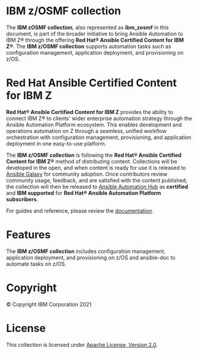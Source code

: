 IBM z/OSMF collection
=====================

The **IBM zOSMF collection**, also represented as **ibm_zosmf** in this
document, is part of the broader initiative to bring Ansible Automation to IBM
Z® through the offering **Red Hat® Ansible Certified Content for IBM Z®**.
The **IBM z/OSMF collection** supports automation tasks such as configuration
management, application deployment, and provisioning on z/OS.

Red Hat Ansible Certified Content for IBM Z
===========================================

**Red Hat® Ansible Certified Content for IBM Z** provides the ability to
connect IBM Z® to clients' wider enterprise automation strategy through the
Ansible Automation Platform ecosystem.
This enables development and operations automation on Z through a seamless,
unified workflow orchestration with configuration management, provisioning,
and application deployment in one easy-to-use platform.

The **IBM z/OSMF collection** is following the
**Red Hat® Ansible Certified Content for IBM Z®** method of distributing
content.
Collections will be developed in the open, and when content is ready
for use it is released to
[Ansible Galaxy](https://galaxy.ansible.com/ui/repo/published/ibm/ibm_zosmf) for community
adoption.
Once contributors review community usage, feedback, and are satisfied with the
content published, the collection will then be released to
[Ansible Automation Hub](https://www.ansible.com/products/automation-hub)
as **certified** and **IBM supported** for
**Red Hat® Ansible Automation Platform subscribers**.

For guides and reference, please review the
[documentation](https://ibm.github.io/z_ansible_collections_doc/index.html).

Features
========
The **IBM z/OSMF collection** includes configuration management, application
deployment, and provisioning on z/OS and ansible-doc to automate tasks on z/OS.

Copyright
=========
© Copyright IBM Corporation 2021

License
=======
This collection is licensed under
[Apache License, Version 2.0](https://opensource.org/licenses/Apache-2.0).
